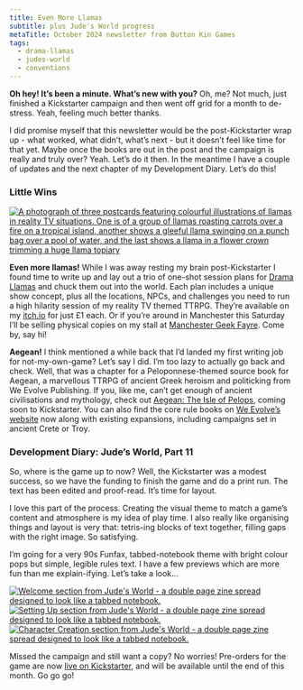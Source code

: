 ```yaml
---
title: Even More Llamas
subtitle: plus Jude's World progress
metaTitle: October 2024 newsletter from Button Kin Games
tags:
  - drama-llamas
  - judes-world
  - conventions
---
```


<p>
    <strong>Oh hey! It’s been a minute. What’s new with you?</strong> Oh, me? Not much, just finished a Kickstarter campaign and then went off grid for a month to de-stress. Yeah, feeling much better thanks.
</p><p>
    I did promise myself that this newsletter would be the post-Kickstarter wrap up - what worked, what didn’t, what’s next - but it doesn’t feel like time for that yet. Maybe once the books are out in the post and the campaign is really and truly over? Yeah. Let’s do it then. In the meantime I have a couple of updates and the next chapter of my Development Diary. Let’s do this!
</p>
<h3>Little Wins</h3>
<a href="https://buttonkin.itch.io/" target="_blank"><img src="/assets/images/newsletter/drama_llamas_postcard_one_shots.png" alt="A photograph of three postcards featuring colourful illustrations of llamas in reality TV situations. One is of a group of llamas roasting carrots over a fire on a tropical island, another shows a gleeful llama swinging on a punch bag over a pool of water, and the last shows a llama in a flower crown trimming a huge llama topiary "></a>
<p>
    <strong>Even more llamas!</strong> While I was away resting my brain post-Kickstarter I found time to write up and lay out a trio of one-shot session plans for <a href="https://buttonkin.itch.io/drama-llamas" target="_blank">Drama Llamas</a> and chuck them out into the world. Each plan includes a unique show concept, plus all the locations, NPCs, and challenges you need to run a high hilarity session of my reality TV themed TTRPG. They’re available on my <a href="http://buttonkin.itch.io" target="_blank">itch.io</a> for just £1 each. Or if you’re around in Manchester this Saturday I’ll be selling physical copies on my stall at <a href="https://dungeonsandflagons.co.uk/events-1/mcr-geek-fayre" target="_blank">Manchester Geek Fayre</a>. Come by, say hi!
</p><p>
    <strong>Aegean!</strong> I think mentioned a while back that I’d landed my first writing job for not-my-own-game? Let’s say I did. I’m too lazy to actually go back and check. Well, that was a chapter for a Peloponnese-themed source book for Aegean, a marvellous TTRPG of ancient Greek heroism and politicking from We Evolve Publishing. If you, like me, can’t get enough of ancient civilisations and mythology, check out <a href="https://www.kickstarter.com/projects/stoo-goff/aegean-the-isle-of-pelops" target="_blank">Aegean: The Isle of Pelops</a>, coming soon to Kickstarter. You can also find the core rule books on <a href="https://www.aegeanrpg.com/" target="_blank">We Evolve’s website</a> now along with existing expansions, including campaigns set in ancient Crete or Troy.
</p>
<h3>Development Diary: Jude’s World, Part 11</h3>
<p>
    So, where is the game up to now? Well, the Kickstarter was a modest success, so we have the funding to finish the game and do a print run. The text has been edited and proof-read. It’s time for layout.
</p><p>
    I love this part of the process. Creating the visual theme to match a game’s content and atmosphere is my idea of play time. I also really like organising things and layout is very that: tetris-ing blocks of text together, filling gaps with the right image. So satisfying.
</p><p>
    I’m going for a very 90s Funfax, tabbed-notebook theme with bright colour pops but simple, legible rules text. I have a few previews which are more fun than me explain-ifying. Let’s take a look…
</p>
<a href="https://www.kickstarter.com/projects/buttonkin/judes-world" target="_blank"><img src="/assets/images/newsletter/judes_world_layout_preview_1.png" alt="Welcome section from Jude's World - a double page zine spread designed to look like a tabbed notebook."></a>
<a href="https://www.kickstarter.com/projects/buttonkin/judes-world" target="_blank"><img src="/assets/images/newsletter/judes_world_layout_preview_2.png" alt="Setting Up section from Jude's World - a double page zine spread designed to look like a tabbed notebook."></a>
<a href="https://www.kickstarter.com/projects/buttonkin/judes-world" target="_blank"><img src="/assets/images/newsletter/judes_world_layout_preview_3.png" alt="Character Creation section from Jude's World - a double page zine spread designed to look like a tabbed notebook."></a>
<p>
    Missed the campaign and still want a copy? No worries! Pre-orders for the game are now <a href="https://www.kickstarter.com/projects/buttonkin/judes-world" target="_blank">live on Kickstarter</a>, and will be available until the end of this month. Go go go!
</p>
